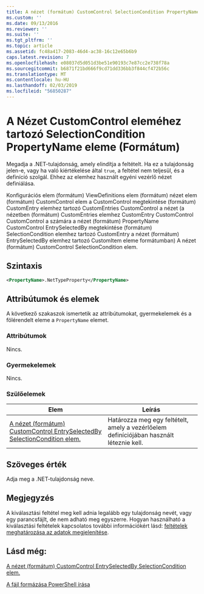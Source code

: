 ```yaml
---
title: A nézet (formátum) CustomControl SelectionCondition PropertyName eleme |} A Microsoft Docs
ms.custom: ''
ms.date: 09/13/2016
ms.reviewer: ''
ms.suite: ''
ms.tgt_pltfrm: ''
ms.topic: article
ms.assetid: fc48a417-2083-46d4-ac38-16c12e65b6b9
caps.latest.revision: 7
ms.openlocfilehash: e08037d5d051d3be51e90193c7e87cc2e738f78a
ms.sourcegitcommit: b6871f21bd666f9cd71dd336bb3f844cf472b56c
ms.translationtype: MT
ms.contentlocale: hu-HU
ms.lasthandoff: 02/03/2019
ms.locfileid: "56850287"
---
```

# <a name="propertyname-element-for-selectioncondition-for-customcontrol-for-view-format"></a>A Nézet CustomControl eleméhez tartozó SelectionCondition PropertyName eleme (Formátum)

Megadja a .NET-tulajdonság, amely elindítja a feltételt. Ha ez a tulajdonság jelen-e, vagy ha való kiértékelése által `true`, a feltétel nem teljesül, és a definíció szolgál. Ehhez az elemhez használt egyéni vezérlő nézet definiálása.

Konfigurációs elem (formátum) ViewDefinitions elem (formátum) nézet elem (formátum) CustomControl elem a CustomControl megtekintése (formátum) CustomEntry elemhez tartozó CustomEntries CustomControl a nézet (a nézetben (formátum) CustomEntries elemhez CustomEntry CustomControl CustomControl a számára a nézet (formátum) PropertyName CustomControl EntrySelectedBy megtekintése (formátum) SelectionCondition elemhez tartozó CustomEntry a nézet (formátum) EntrySelectedBy elemhez tartozó CustomItem eleme formátumban) A nézet (formátum) CustomControl SelectionCondition elem.

## <a name="syntax"></a>Szintaxis

```xml
<PropertyName>.NetTypeProperty</PropertyName>
```

## <a name="attributes-and-elements"></a>Attribútumok és elemek

A következő szakaszok ismertetik az attribútumokat, gyermekelemek és a fölérendelt eleme a `PropertyName` elemet.

### <a name="attributes"></a>Attribútumok

Nincs.

### <a name="child-elements"></a>Gyermekelemek

Nincs.

### <a name="parent-elements"></a>Szülőelemek

|Elem|Leírás|
|-------------|-----------------|
|[A nézet (formátum) CustomControl EntrySelectedBy SelectionCondition elem.](./selectioncondition-element-for-entryselectedby-for-customcontrol-format.md)|Határozza meg egy feltételt, amely a vezérlőelem definíciójában használt léteznie kell.|

## <a name="text-value"></a>Szöveges érték

Adja meg a .NET-tulajdonság neve.

## <a name="remarks"></a>Megjegyzés

A kiválasztási feltétel meg kell adnia legalább egy tulajdonság nevét, vagy egy parancsfájlt, de nem adható meg egyszerre. Hogyan használható a kiválasztási feltételek kapcsolatos további információkért lásd: [feltételek meghatározása az adatok megjelenítése](./defining-conditions-for-displaying-data.md).

## <a name="see-also"></a>Lásd még:

[A nézet (formátum) CustomControl EntrySelectedBy SelectionCondition elem.](./selectioncondition-element-for-entryselectedby-for-customcontrol-format.md)

[A fájl formázása PowerShell írása](./writing-a-powershell-formatting-file.md)
